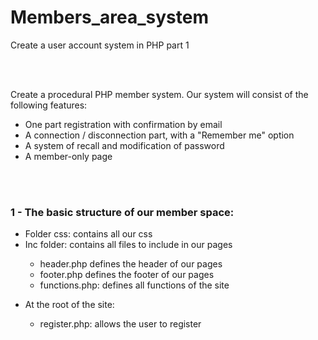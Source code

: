 # Members_area_system
Create a user account system in PHP part 1


<br><br>


Create a procedural PHP member system. Our system will consist of the following features:
<ul>
    <li>One part registration with confirmation by email</li>
    <li>A connection / disconnection part, with a "Remember me" option</li>
    <li>A system of recall and modification of password</li>
    <li>A member-only page</li>
</ul>


<br><br>


<h3>1 - The basic structure of our member space:</h3>

<ul>
    <li>Folder css: contains all our css</li>      
    <li>Inc folder: contains all files to include in our pages</li>       
    <ul>
        <li>header.php defines the header of our pages</li>
        <li>footer.php defines the footer of our pages</li>
        <li>functions.php: defines all functions of the site</li>
    </ul>
</ul>
<ul>
    <li>At the root of the site:</li>
    <ul>
        <li>register.php: allows the user to register</li>    
    </ul>
</ul>
